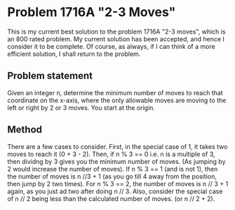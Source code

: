 # Problem 1716A "2-3 Moves"
This is my current best solution to the problem 1716A "2-3 moves", which is an 800 rated problem. My current solution has been accepted, and hence I consider it to be complete. Of course, as always, if I can think of a more efficient solution, I shall return to the problem. 

## Problem statement
Given an integer n, determine the minimum number of moves to reach that coordinate on the x-axis, where the only allowable moves are moving to the left or right by 2 or 3 moves. You start at the origin.

## Method
There are a few cases to consider. First, in the special case of 1, it takes two moves to reach it (0 + 3 - 2). Then, if n % 3 == 0 i.e. n is a multiple of 3, then dividng by 3 gives you the minimum number of moves. (As jumping by 2 would increase the number of moves). If n % 3 == 1 (and is not 1), then the number of moves is n //3 + 1 (as you go till 4 away from the position, then jump by 2 two times). For n % 3 == 2, the number of moves is n // 3 + 1 again, as you just ad two after doing n // 3. Also, consider the special case of n // 2 being less than the calculated number of moves. (or n // 2 + 2).